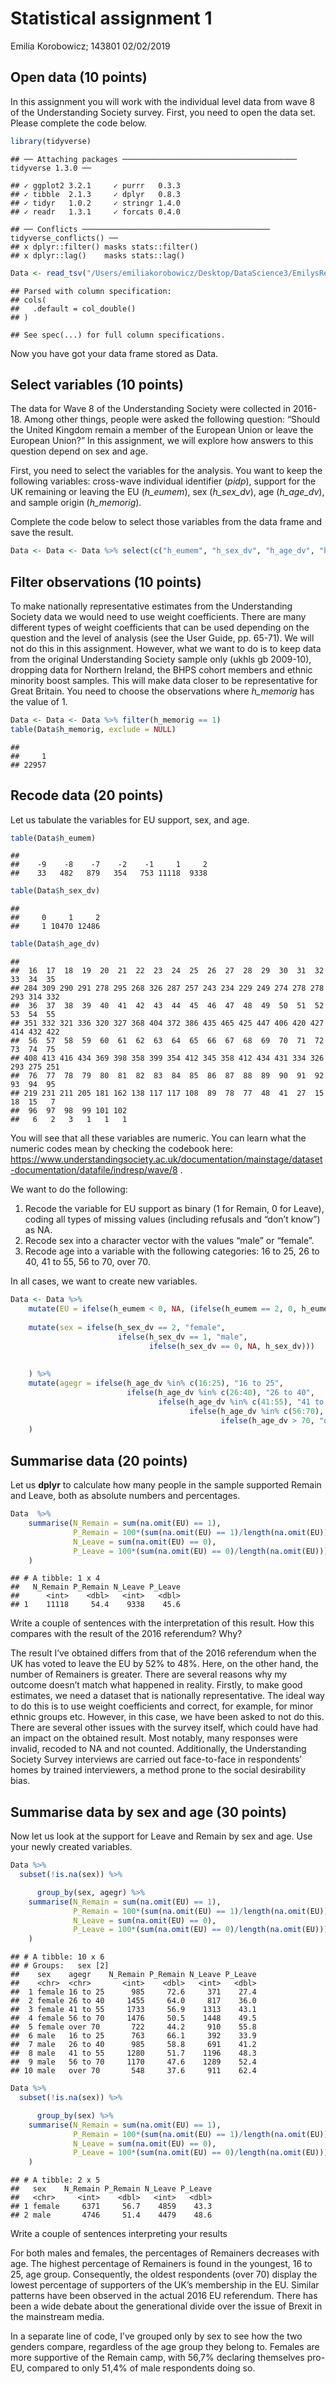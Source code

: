 Statistical assignment 1
================
Emilia Korobowicz; 143801
02/02/2019

## Open data (10 points)

In this assignment you will work with the individual level data from
wave 8 of the Understanding Society survey. First, you need to open the
data set. Please complete the code
    below.

``` r
library(tidyverse)
```

    ## ── Attaching packages ─────────────────────────────────────── tidyverse 1.3.0 ──

    ## ✓ ggplot2 3.2.1     ✓ purrr   0.3.3
    ## ✓ tibble  2.1.3     ✓ dplyr   0.8.3
    ## ✓ tidyr   1.0.2     ✓ stringr 1.4.0
    ## ✓ readr   1.3.1     ✓ forcats 0.4.0

    ## ── Conflicts ────────────────────────────────────────── tidyverse_conflicts() ──
    ## x dplyr::filter() masks stats::filter()
    ## x dplyr::lag()    masks stats::lag()

``` r
Data <- read_tsv("/Users/emiliakorobowicz/Desktop/DataScience3/EmilysRepo/NewRepo/Data/UKDA-6614-tab/tab/ukhls_w8/h_indresp.tab")
```

    ## Parsed with column specification:
    ## cols(
    ##   .default = col_double()
    ## )

    ## See spec(...) for full column specifications.

Now you have got your data frame stored as Data.

## Select variables (10 points)

The data for Wave 8 of the Understanding Society were collected in
2016-18. Among other things, people were asked the following question:
“Should the United Kingdom remain a member of the European Union or
leave the European Union?” In this assignment, we will explore how
answers to this question depend on sex and age.

First, you need to select the variables for the analysis. You want to
keep the following variables: cross-wave individual identifier (*pidp*),
support for the UK remaining or leaving the EU (*h\_eumem*), sex
(*h\_sex\_dv*), age (*h\_age\_dv*), and sample origin (*h\_memorig*).

Complete the code below to select those variables from the data frame
and save the
result.

``` r
Data <- Data <- Data %>% select(c("h_eumem", "h_sex_dv", "h_age_dv", "h_memorig"))
```

## Filter observations (10 points)

To make nationally representative estimates from the Understanding
Society data we would need to use weight coefficients. There are many
different types of weight coefficients that can be used depending on the
question and the level of analysis (see the User Guide, pp. 65-71). We
will not do this in this assignment. However, what we want to do is to
keep data from the original Understanding Society sample only (ukhls gb
2009-10), dropping data for Northern Ireland, the BHPS cohort members
and ethnic minority boost samples. This will make data closer to be
representative for Great Britain. You need to choose the observations
where *h\_memorig* has the value of 1.

``` r
Data <- Data <- Data %>% filter(h_memorig == 1)
table(Data$h_memorig, exclude = NULL)
```

    ## 
    ##     1 
    ## 22957

## Recode data (20 points)

Let us tabulate the variables for EU support, sex, and age.

``` r
table(Data$h_eumem)
```

    ## 
    ##    -9    -8    -7    -2    -1     1     2 
    ##    33   482   879   354   753 11118  9338

``` r
table(Data$h_sex_dv)
```

    ## 
    ##     0     1     2 
    ##     1 10470 12486

``` r
table(Data$h_age_dv)
```

    ## 
    ##  16  17  18  19  20  21  22  23  24  25  26  27  28  29  30  31  32  33  34  35 
    ## 284 309 290 291 278 295 268 326 287 257 243 234 229 249 274 278 278 293 314 332 
    ##  36  37  38  39  40  41  42  43  44  45  46  47  48  49  50  51  52  53  54  55 
    ## 351 332 321 336 320 327 368 404 372 386 435 465 425 447 406 420 427 414 432 422 
    ##  56  57  58  59  60  61  62  63  64  65  66  67  68  69  70  71  72  73  74  75 
    ## 408 413 416 434 369 398 358 399 354 412 345 358 412 434 431 334 326 293 275 251 
    ##  76  77  78  79  80  81  82  83  84  85  86  87  88  89  90  91  92  93  94  95 
    ## 219 231 211 205 181 162 138 117 117 108  89  78  77  48  41  27  15  18  15   7 
    ##  96  97  98  99 101 102 
    ##   6   2   3   1   1   1

You will see that all these variables are numeric. You can learn what
the numeric codes mean by checking the codebook here:
<https://www.understandingsociety.ac.uk/documentation/mainstage/dataset-documentation/datafile/indresp/wave/8>
.

We want to do the following:

1)  Recode the variable for EU support as binary (1 for Remain, 0 for
    Leave), coding all types of missing values (including refusals and
    “don’t know”) as NA.
2)  Recode sex into a character vector with the values “male” or
    “female”.
3)  Recode age into a variable with the following categories: 16 to 25,
    26 to 40, 41 to 55, 56 to 70, over 70.

In all cases, we want to create new variables.

``` r
Data <- Data %>%
    mutate(EU = ifelse(h_eumem < 0, NA, (ifelse(h_eumem == 2, 0, h_eumem)))) %>%
    
    mutate(sex = ifelse(h_sex_dv == 2, "female", 
                        ifelse(h_sex_dv == 1, "male", 
                               ifelse(h_sex_dv == 0, NA, h_sex_dv)))
           
           
    ) %>%
    mutate(agegr = ifelse(h_age_dv %in% c(16:25), "16 to 25", 
                          ifelse(h_age_dv %in% c(26:40), "26 to 40", 
                                 ifelse(h_age_dv %in% c(41:55), "41 to 55", 
                                        ifelse(h_age_dv %in% c(56:70), "56 to 70", 
                                               ifelse(h_age_dv > 70, "over 70", h_age_dv)))))
    )
```

## Summarise data (20 points)

Let us **dplyr** to calculate how many people in the sample supported
Remain and Leave, both as absolute numbers and percentages.

``` r
Data  %>%
    summarise(N_Remain = sum(na.omit(EU) == 1), 
              P_Remain = 100*(sum(na.omit(EU) == 1)/length(na.omit(EU))), 
              N_Leave = sum(na.omit(EU) == 0), 
              P_Leave = 100*(sum(na.omit(EU) == 0)/length(na.omit(EU)))
    )
```

    ## # A tibble: 1 x 4
    ##   N_Remain P_Remain N_Leave P_Leave
    ##      <int>    <dbl>   <int>   <dbl>
    ## 1    11118     54.4    9338    45.6

Write a couple of sentences with the interpretation of this result. How
this compares with the result of the 2016 referendum? Why?

The result I’ve obtained differs from that of the 2016 referendum when
the UK has voted to leave the EU by 52% to 48%. Here, on the other hand,
the number of Remainers is greater. There are several reasons why my
outcome doesn’t match what happened in reality. Firstly, to make good
estimates, we need a dataset that is nationally representative. The
ideal way to do this is to use weight coefficients and correct, for
example, for minor ethnic groups etc. However, in this case, we have
been asked to not do this. There are several other issues with the
survey itself, which could have had an impact on the obtained result.
Most notably, many responses were invalid, recoded to NA and not
counted. Additionally, the Understanding Society Survey interviews are
carried out face-to-face in respondents’ homes by trained interviewers,
a method prone to the social desirability bias.

## Summarise data by sex and age (30 points)

Now let us look at the support for Leave and Remain by sex and age. Use
your newly created variables.

``` r
Data %>%
  subset(!is.na(sex)) %>%

      group_by(sex, agegr) %>%
    summarise(N_Remain = sum(na.omit(EU) == 1), 
              P_Remain = 100*(sum(na.omit(EU) == 1)/length(na.omit(EU))), 
              N_Leave = sum(na.omit(EU) == 0), 
              P_Leave = 100*(sum(na.omit(EU) == 0)/length(na.omit(EU))),
    )
```

    ## # A tibble: 10 x 6
    ## # Groups:   sex [2]
    ##    sex    agegr    N_Remain P_Remain N_Leave P_Leave
    ##    <chr>  <chr>       <int>    <dbl>   <int>   <dbl>
    ##  1 female 16 to 25      985     72.6     371    27.4
    ##  2 female 26 to 40     1455     64.0     817    36.0
    ##  3 female 41 to 55     1733     56.9    1313    43.1
    ##  4 female 56 to 70     1476     50.5    1448    49.5
    ##  5 female over 70       722     44.2     910    55.8
    ##  6 male   16 to 25      763     66.1     392    33.9
    ##  7 male   26 to 40      985     58.8     691    41.2
    ##  8 male   41 to 55     1280     51.7    1196    48.3
    ##  9 male   56 to 70     1170     47.6    1289    52.4
    ## 10 male   over 70       548     37.6     911    62.4

``` r
Data %>%
  subset(!is.na(sex)) %>%

      group_by(sex) %>%
    summarise(N_Remain = sum(na.omit(EU) == 1), 
              P_Remain = 100*(sum(na.omit(EU) == 1)/length(na.omit(EU))), 
              N_Leave = sum(na.omit(EU) == 0), 
              P_Leave = 100*(sum(na.omit(EU) == 0)/length(na.omit(EU))),
    )
```

    ## # A tibble: 2 x 5
    ##   sex    N_Remain P_Remain N_Leave P_Leave
    ##   <chr>     <int>    <dbl>   <int>   <dbl>
    ## 1 female     6371     56.7    4859    43.3
    ## 2 male       4746     51.4    4479    48.6

Write a couple of sentences interpreting your results

For both males and females, the percentages of Remainers decreases with
age. The highest percentage of Remainers is found in the youngest, 16 to
25, age group. Consequently, the oldest respondents (over 70) display
the lowest percentage of supporters of the UK’s membership in the EU.
Similar patterns have been observed in the actual 2016 EU referendum.
There has been a wide debate about the generational divide over the
issue of Brexit in the mainstream media.

In a separate line of code, I’ve grouped only by sex to see how the two
genders compare, regardless of the age group they belong to. Females are
more supportive of the Remain camp, with 56,7% declaring themselves
pro-EU, compared to only 51,4% of male respondents doing so.
